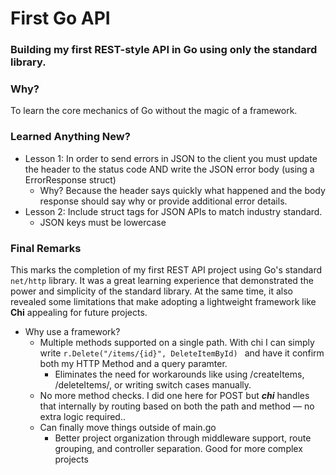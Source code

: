 # First Go API

### Building my first REST-style API in Go using only the standard library.

### Why?
To learn the core mechanics of Go without the magic of a framework.

### Learned Anything New?
- Lesson 1: In order to send errors in JSON to the client you must update the header to the status code AND write the JSON error body (using a ErrorResponse struct)
    - Why? Because the header says quickly what happened and the body response should say why or provide additional error details.
- Lesson 2: Include struct tags for JSON APIs to match industry standard.
    - JSON keys must be lowercase

### Final Remarks
This marks the completion of my first REST API project using Go's standard ```net/http``` library. It was a great learning experience that demonstrated the power and simplicity of the standard library. At the same time, it also revealed some limitations that make adopting a lightweight framework like **Chi** appealing for future projects.

- Why use a framework?
    - Multiple methods supported on a single path. With chi I can simply write ```r.Delete("/items/{id}", DeleteItemById) ``` and have it confirm both my HTTP Method and a query paramter.
        - Eliminates the need for workarounds like using /createItems, /deleteItems/, or writing switch cases manually.
    - No more method checks. I did one here for POST but ***chi*** handles that internally by routing based on both the path and method — no extra logic required..
    - Can finally move things outside of main.go
        - Better project organization through middleware support, route grouping, and controller separation. Good for more complex projects
    
